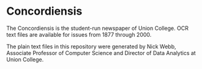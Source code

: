 # Concordiensis 
The Concordiensis is the student-run newspaper of Union College. OCR text files are available for issues from 1877 through 2000. 

The plain text files in this repository were generated by Nick Webb, Associate Professor of Computer Science and Director of Data Analytics at Union College. 
